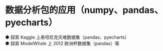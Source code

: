 # 数据分析包的应用（numpy、pandas、pyecharts）
  ● 探索 Kaggle 上泰坦尼克灾难数据集（pandas、pyecharts）
  <br/>● 探索 ModelWhale 上 2012 欧洲杯数据集（pandas）等
